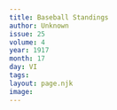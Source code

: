 ```yaml
---
title: Baseball Standings
author: Unknown
issue: 25
volume: 4
year: 1917
month: 17
day: VI
tags:
layout: page.njk
image:
---
```





